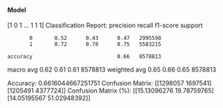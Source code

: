 #### Model
[1 0 1 ... 1 1 1]
Classification Report:
              precision    recall  f1-score   support

           0       0.52      0.43      0.47   2995598
           1       0.72      0.78      0.75   5583215

    accuracy                           0.66   8578813
   macro avg       0.62      0.61      0.61   8578813
weighted avg       0.65      0.66      0.65   8578813

Accuracy: 0.6616044667251751
Confusion Matrix:
[[1298057 1697541]
 [1205491 4377724]]
Confusion Matrix (%):
[[15.13096276 19.78759765]
 [14.05195567 51.02948392]]
